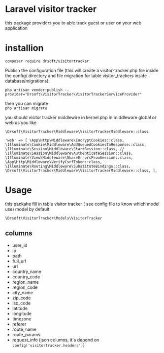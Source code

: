 # Laravel visitor tracker

this package providers you to able track guest or user on your web application

# installion

`composer require drsoft/visitortracker`

Publish the configuration file (this will create a visitor-tracker.php file inside the config/ directory and file migration for table visitor_trackers inside database/migrations):

`php artisan vendor:publish --provider="Drsoft\VisitorTracker\VisitorTrackerServiceProvider"`

then you can migrate  
`php artisan migrate` 


you should visitor tracker middlewire in kernel.php in middleware global or web as you like

`\Drsoft\VisitorTracker\Middleware\VisitorTrackerMiddleware::class`


`
 'web' => [
            \App\Http\Middleware\EncryptCookies::class,
            \Illuminate\Cookie\Middleware\AddQueuedCookiesToResponse::class,
            \Illuminate\Session\Middleware\StartSession::class,
            // \Illuminate\Session\Middleware\AuthenticateSession::class,
            \Illuminate\View\Middleware\ShareErrorsFromSession::class,
            \App\Http\Middleware\VerifyCsrfToken::class,
            \Illuminate\Routing\Middleware\SubstituteBindings::class,
            \Drsoft\VisitorTracker\Middleware\VisitorTrackerMiddleware::class,
        ],
`
# Usage

this packahe fill in table visitor tracker ( see config file to know which model use)
model by default

`\Drsoft\VisitorTracker\Models\VisitorTracker`

## columns
 
 - user_id
 - ip
 - path
 - full_url
 - url
 - country_name
 - country_code
 - region_name
 - region_code
 - city_name
 - zip_code
 - iso_code
 - latitude
 - longitude
 - timezone
 - referer
 - route_name
 - route_params
 - request_info (json columns, it's depond on `config('visitortracker.headers')`)